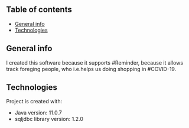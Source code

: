 ## Table of contents
* [General info](#general-info)
* [Technologies](#technologies)

## General info
I created this software because it supports #Reminder, because it allows track foreging people, who i.e.helps us doing shopping in #COVID-19.
	
## Technologies
Project is created with:
* Java version: 11.0.7
* sqljdbc library version: 1.2.0
